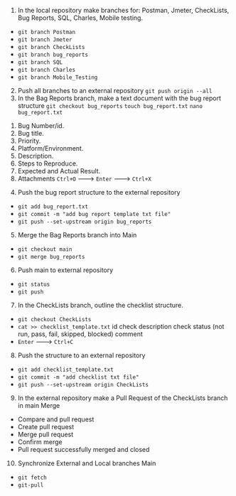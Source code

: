 1. In the local repository make branches for: Postman, Jmeter, CheckLists, Bug Reports, SQL, Charles, Mobile testing.
- `git branch Postman`
- `git branch Jmeter`
- `git branch CheckLists`
- `git branch bug_reports`
- `git branch SQL`
- `git branch Charles`
- `git branch Mobile_Testing`
2. Push all branches to an external repository
`git push origin --all`
3. In the Bag Reports branch, make a text document with the bug report structure
`git checkout bug_reports`
`touch bug_report.txt`
`nano bug_report.txt`
1) Bug Number/id.
2) Bug title.
3) Priority.
4) Platform/Environment.
5) Description.
6) Steps to Reproduce.
7) Expected and Actual Result.
8) Attachments
`Ctrl+O` ---> `Enter` ---> `Ctrl+X`
4. Push the bug report structure to the external repository
- `git add bug_report.txt`
- `git commit -m "add bug report template txt file"`
- `git push --set-upstream origin bug_reports`
5. Merge the Bag Reports branch into Main
- `git checkout main`
- `git merge bug_reports`
6. Push main to external repository
- `git status`
- `git push`
7. In the CheckLists branch, outline the checklist structure.
- `git checkout CheckLists`
- `cat >> checklist_template.txt`
id
check description
check status (not run, pass, fail, skipped, blocked)
comment
- `Enter` ---> `Ctrl+C`
8. Push the structure to an external repository
- `git add checklist_template.txt`
- `git commit -m "add checklist txt file"`
- `git push --set-upstream origin CheckLists`
9. In the external repository make a Pull Request of the CheckLists branch in main Merge
- Compare and pull request
- Create pull request
- Merge pull request
- Confirm merge
- Pull request successfully merged and closed
10. Synchronize External and Local branches Main
- `git fetch`
- `git-pull`
